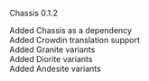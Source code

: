 Chassis 0.1.2

Added Chassis as a dependency  
Added Crowdin translation support  
Added Granite variants  
Added Diorite variants  
Added Andesite variants  